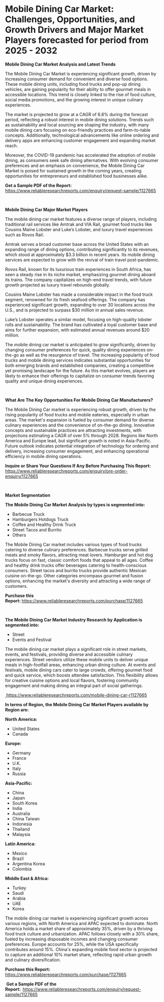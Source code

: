 <p><h1>Mobile Dining Car Market: Challenges, Opportunities, and Growth Drivers and Major Market Players forecasted for period from 2025 - 2032</h1></p><p><strong>Mobile Dining Car Market Analysis and Latest Trends</strong></p>
<p><p>The Mobile Dining Car Market is experiencing significant growth, driven by increasing consumer demand for convenient and diverse food options. These mobile dining units, including food trucks and pop-up dining vehicles, are gaining popularity for their ability to offer gourmet meals in accessible locations. This trend is closely linked to the rise of food culture, social media promotions, and the growing interest in unique culinary experiences. </p><p>The market is projected to grow at a CAGR of 6.8% during the forecast period, reflecting a robust interest in mobile dining solutions. Trends such as sustainability and local sourcing are shaping the industry, with many mobile dining cars focusing on eco-friendly practices and farm-to-table concepts. Additionally, technological advancements like online ordering and delivery apps are enhancing customer engagement and expanding market reach. </p><p>Moreover, the COVID-19 pandemic has accelerated the adoption of mobile dining, as consumers seek safe dining alternatives. With evolving consumer preferences and an emphasis on convenience, the Mobile Dining Car Market is poised for sustained growth in the coming years, creating opportunities for entrepreneurs and established food businesses alike.</p></p>
<p><strong>Get a Sample PDF of the Report:&nbsp;</strong> <a href="https://www.reliableresearchreports.com/enquiry/request-sample/1127665?utm_campaign=2729&utm_medium=2&utm_source=Github&utm_content=ia&utm_term=17042025&utm_id=mobile-dining-car">https://www.reliableresearchreports.com/enquiry/request-sample/1127665</a></p>
<p>&nbsp;</p>
<p><strong>Mobile Dining Car Major Market Players</strong></p>
<p><p>The mobile dining car market features a diverse range of players, including traditional rail services like Amtrak and VIA Rail, gourmet food trucks like Cousins Maine Lobster and Luke’s Lobster, and luxury travel experiences such as Rovos Rail. </p><p>Amtrak serves a broad customer base across the United States with an expanding range of dining options, contributing significantly to its revenues, which stood at approximately $3.3 billion in recent years. Its mobile dining services are expected to grow with the revival of train travel post-pandemic.</p><p>Rovos Rail, known for its luxurious train experiences in South Africa, has seen a steady rise in its niche market, emphasizing gourmet dining aboard its trains. The company capitalizes on high-end travel trends, with future growth projected as luxury travel rebounds globally.</p><p>Cousins Maine Lobster has made a considerable impact in the food truck segment, renowned for its fresh seafood offerings. The company has experienced significant growth, expanding to over 30 locations across the U.S., and is projected to surpass $30 million in annual sales revenue.</p><p>Luke’s Lobster operates a similar model, focusing on high-quality lobster rolls and sustainability. The brand has cultivated a loyal customer base and aims for further expansion, with estimated annual revenues around $20 million.</p><p>The mobile dining car market is anticipated to grow significantly, driven by changing consumer preferences for quick, quality dining experiences on-the-go as well as the resurgence of travel. The increasing popularity of food trucks and mobile dining services indicates substantial opportunities for both emerging brands and established companies, creating a competitive yet promising landscape for the future. As this market evolves, players are likely to enhance their offerings to capitalize on consumer trends favoring quality and unique dining experiences.</p></p>
<p>&nbsp;</p>
<p><strong>What Are The Key Opportunities For Mobile Dining Car Manufacturers?</strong></p>
<p><p>The Mobile Dining Car market is experiencing robust growth, driven by the rising popularity of food trucks and mobile eateries, especially in urban areas. The market's expansion is fueled by consumer demand for diverse culinary experiences and the convenience of on-the-go dining. Innovative concepts and sustainable practices are attracting investments, with projections estimating a CAGR of over 5% through 2028. Regions like North America and Europe lead, but significant growth is noted in Asia-Pacific. Future outlook indicates potential integration of technology for ordering and delivery, increasing consumer engagement, and enhancing operational efficiency in mobile dining operations.</p></p>
<p><strong>Inquire or Share Your Questions If Any Before Purchasing This Report:</strong> <a href="https://www.reliableresearchreports.com/enquiry/pre-order-enquiry/1127665?utm_campaign=2729&utm_medium=2&utm_source=Github&utm_content=ia&utm_term=17042025&utm_id=mobile-dining-car">https://www.reliableresearchreports.com/enquiry/pre-order-enquiry/1127665</a></p>
<p>&nbsp;</p>
<p><strong>Market Segmentation</strong></p>
<p><strong>The Mobile Dining Car Market Analysis by types is segmented into:</strong></p>
<p><ul><li>Barbecue Truck</li><li>Hamburgers Hotdogs Truck</li><li>Coffee and Healthy Drink Truck</li><li>Street Tacos and Burrito</li><li>Others</li></ul></p>
<p><p>The Mobile Dining Car market includes various types of food trucks catering to diverse culinary preferences. Barbecue trucks serve grilled meats and smoky flavors, attracting meat lovers. Hamburger and hot dog trucks focus on fast, classic comfort foods that appeal to all ages. Coffee and healthy drink trucks offer beverages catering to health-conscious consumers. Street tacos and burrito trucks provide authentic Mexican cuisine on-the-go. Other categories encompass gourmet and fusion options, enhancing the market's diversity and attracting a wide range of customers.</p></p>
<p><strong>Purchase this Report:&nbsp;</strong><a href="https://www.reliableresearchreports.com/purchase/1127665?utm_campaign=2729&utm_medium=2&utm_source=Github&utm_content=ia&utm_term=17042025&utm_id=mobile-dining-car">https://www.reliableresearchreports.com/purchase/1127665</a></p>
<p>&nbsp;</p>
<p><strong>The Mobile Dining Car Market Industry Research by Application is segmented into:</strong></p>
<p><ul><li>Street</li><li>Events and Festival</li></ul></p>
<p><p>The mobile dining car market plays a significant role in street markets, events, and festivals, providing diverse and accessible culinary experiences. Street vendors utilize these mobile units to deliver unique meals in high-footfall areas, enhancing urban dining culture. At events and festivals, mobile dining cars cater to large crowds, offering gourmet food and quick service, which boosts attendee satisfaction. This flexibility allows for creative cuisine options and local flavors, fostering community engagement and making dining an integral part of social gatherings.</p></p>
<p><a href="https://www.reliableresearchreports.com/mobile-dining-car-r1127665?utm_campaign=2729&utm_medium=2&utm_source=Github&utm_content=ia&utm_term=17042025&utm_id=mobile-dining-car">&nbsp;https://www.reliableresearchreports.com/mobile-dining-car-r1127665</a></p>
<p><strong>In terms of Region, the Mobile Dining Car Market Players available by Region are:</strong></p>
<p>
    <p> <strong> North America: </strong>
        <ul>
            <li>United States</li>
            <li>Canada</li>
        </ul>
        </p> 
    <p> <strong> Europe: </strong>
        <ul>
            <li>Germany</li>
            <li>France</li>
            <li>U.K.</li>
            <li>Italy</li>
            <li>Russia</li>
        </ul>
        </p> 
    <p> <strong> Asia-Pacific: </strong>
        <ul>
            <li>China</li>
            <li>Japan</li>
            <li>South Korea</li>
            <li>India</li>
            <li>Australia</li>
            <li>China Taiwan</li>
            <li>Indonesia</li>
            <li>Thailand</li>
            <li>Malaysia</li>
        </ul>
        </p> 
    <p> <strong> Latin America: </strong>
        <ul>
            <li>Mexico</li>
            <li>Brazil</li>
            <li>Argentina Korea</li>
            <li>Colombia</li>
        </ul>
        </p> 
    <p> <strong> Middle East & Africa: </strong>
        <ul>
            <li>Turkey</li>
            <li>Saudi</li>
            <li>Arabia</li>
            <li>UAE</li>
            <li>Korea</li>
        </ul>
    </p>
    </p>
<p><p>The mobile dining car market is experiencing significant growth across various regions, with North America and APAC expected to dominate. North America holds a market share of approximately 35%, driven by a thriving food truck culture and urbanization. APAC follows closely with a 30% share, fueled by increasing disposable incomes and changing consumer preferences. Europe accounts for 25%, while the USA specifically contributes around 15%. China's expanding mobile food sector is projected to capture an additional 10% market share, reflecting rapid urban growth and culinary diversification.</p></p>
<p><strong>Purchase this Report: </strong><a href="https://www.reliableresearchreports.com/purchase/1127665?utm_campaign=2729&utm_medium=2&utm_source=Github&utm_content=ia&utm_term=17042025&utm_id=mobile-dining-car">https://www.reliableresearchreports.com/purchase/1127665</a></p>
<p>&nbsp;<strong>Get a Sample PDF of the Report:&nbsp;&nbsp;</strong><a href="https://www.reliableresearchreports.com/enquiry/request-sample/1127665?utm_campaign=2729&utm_medium=2&utm_source=Github&utm_content=ia&utm_term=17042025&utm_id=mobile-dining-car">https://www.reliableresearchreports.com/enquiry/request-sample/1127665</a></p>
<p><strong></strong></p>
<p><p></p><p></p><p></p></p>